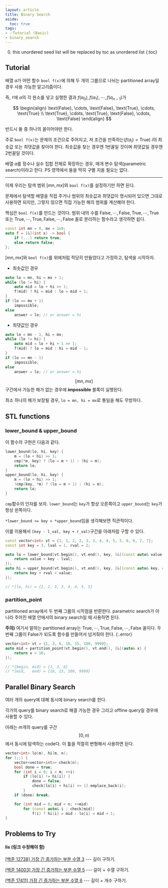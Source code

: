 ```yaml
---
layout: article
title: Binary Search
aside:
  toc: true
tags:
- ✅Tutorial (Basic)
- binary_search
---
```


0. this unordered seed list will be replaced by toc as unordered list
{:toc}

## Tutorial

배열 $a$가 어떤 함수 `bool f(x)`에 의해 두 개의 그룹으로 나뉘는 partitioned array일 경우 사용 가능한 알고리즘이다.

즉, `f`에 $a$의 각 원소를 넣고 실행한 결과 $f(a_0), f(a_1), \cdots, f(a_{n-1})$가

$$
\begin{align}
\text{False}, \cdots, \text{False}, \text{True}, \cdots, \text{True} \\
\text{True}, \cdots, \text{True}, \text{False}, \cdots, \text{False}
\end{align}
$$

반드시 둘 중 하나의 꼴이어야만 한다.

주로 `bool f(x)`는 문제의 조건으로 주어지고, 저 조건을 만족하는($f(a_i) = \text{True}$) $i$의 최솟값 또는 최댓값을 찾아야 한다. 최솟값을 찾는 경우엔 1번꼴일 것이며 최댓값일 경우엔 2번꼴일 것이다.

배열 $a$를 정수나 실수 집합 전체로 확장하는 경우, 매개 변수 탐색(parametric search)이라고 한다. PS 영역에서 둘을 딱히 구별 지을 필요는 없다.

- - -

이제 우리는 탐색 범위 $[mn, mx]$와 `bool f(x)`를 설정하기만 하면 된다.

문제에서 탐색할 배열을 직접 주거나 범위의 최솟값과 최댓값이 명시되어 있으면 그대로 사용하면 되지만, 그렇지 않으면 직접 가능한 해의 범위를 계산해야 한다.

핵심은 `bool f(x)`를 만드는 것이다. 범위 내의 수를 $\text{False}, \cdots, \text{False}, \text{True}, \cdots, \text{True}$ 또는 $\text{True}, \cdots, \text{True}, \text{False}, \cdots, \text{False}$ 꼴로 분리하는 함수라고 생각하면 쉽다.

```cpp
const int mn = 0, mx = 1e9;
auto f = [&](int x) -> bool {
    if (...) return true;
    else return false;
};
```

$[mn, mx]$와 `bool f(x)`를 위에처럼 적당히 만들었다고 가정하고, 탐색을 시작하자.

- 최솟값인 경우

```cpp
auto lo = mn, hi = mx + 1;
while (lo != hi) {
    auto mid = lo + hi >> 1;
    f(mid) ? hi = mid : lo = mid + 1;
}
if (lo == mx + 1)
    impossible;
else
    answer = lo; // or answer = hi
```

- 최댓값인 경우

```cpp
auto lo = mn - 1, hi = mx;
while (lo != hi) {
    auto mid = lo + hi + 1 >> 1;
    f(mid) ? lo = mid : hi = mid - 1;
}
if (lo == mn - 1)
    impossible;
else
    answer = lo; // or answer = hi
```

$$[mn, mx]$$구간에서 가능한 해가 없는 경우에 **impossible** 블록이 실행된다.

최소 하나의 해가 보장될 경우, `lo = mn, hi = mx`로 통일을 해도 무방하다.

## STL functions

### lower_bound & upper_bound

이 함수의 구현은 다음과 같다.

```cpp
lower_bound(lo, hi, key) {
    m = (lo + hi) >> 1;
    cmp(*m, key) ? (lo = m + 1) : (hi = m);
    return lo;
}
upper_bound(lo, hi, key) {
    m = (lo + hi) >> 1;
    !cmp(key, *m) ? (lo = m + 1) : (hi = m);
    return lo;
}
```

`cmp`함수의 인자를 보자. `lower_bound`는 `key`가 항상 오른쪽이고 `upper_bound`는 `key`가 항상 왼쪽이다.

`*lower_bound <= key < *upper_bound`임을 생각해보면 직관적이다.

이를 이용해서 `[key - l_val, key + r_val)`구간을 아래처럼 구할 수 있다.

```cpp
const vector<int> vt = {1, 1, 2, 2, 3, 3, 4, 4, 5, 5, 6, 6, 7, 7};
const int key = 3, lval = 1, rval = 2;

auto lo = lower_bound(vt.begin(), vt.end(), key, [&](const auto& value, const auto& key) {
    return value < key - lval;
});
auto hi = upper_bound(vt.begin(), vt.end(), key, [&](const auto& key, const auto& value) {
    return key + rval < value;
});

// *[lo, hi) = {2, 2, 3, 3, 4, 4, 5, 5}
```

### partition_point

partitioned array에서 두 번째 그룹의 시작점을 반환한다. parametric search가 아니라 주어진 배열 안에서의 binary search일 때 사용하면 된다.

**주의)** 여기서 말하는 partitioned array는 $\text{True}, \cdots, \text{True}, \text{False}, \cdots, \text{False}$ 꼴이다. 두 번째 그룹이 $\text{False}$가 되도록 함수를 만들어서 넘겨줘야 한다.
{:.error}

```cpp
vector<int> vt = {1, 3, 6, 10, 15, 100, 9999};
auto mid = partition_point(vt.begin(), vt.end(), [&](auto& x) {
    return x < 10;
});

// *[begin, mid) = {1, 3, 6}
// *[mid,   end) = {10, 15, 100, 9999}
```

## Parallel Binary Search

여러 개의 query에 대해 동시에 binary search를 한다.

각가의 query를 binary search로 해결 가능한 경우 그리고 offline query일 경우에 사용할 수 있다.

아래는 $m$개의 query를 구간 $$[0, n)$$에서 동시에 탐색하는 code다. 이 틀을 적절히 변형해서 사용하면 된다.

```cpp
vector<int> lo(m), hi(m, n);
for (;;) {
    vector<vector<int>> check(n);
    bool done = true;
    for (int i = 0; i < m; ++i)
        if (lo[i] != hi[i]) {
            done = false;
            check[lo[i] + hi[i] >> 1].emplace_back(i);
        }
    if (done) break;

    for (int mid = 0; mid < n; ++mid)
        for (const auto& i : check[mid])
            f(i) ? hi[i] = mid : lo[i] = mid + 1;
}
```

## Problems to Try

#### lis (링크 수정해야 함)

[\[백준 12738\] 가장 긴 증가하는 부분 수열 3](/baekjoon/12738)
--- 길이 구하기.

[\[백준 14003\] 가장 긴 증가하는 부분 수열 5](/baekjoon/14003)
--- 길이 + 수열 구하기.

[\[백준 17411\] 가장 긴 증가하는 부분 수열 6](/baekjoon/17411)
--- 길이 + 개수 구하기.